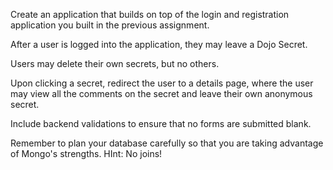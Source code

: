 Create an application that builds on top of the login and registration application you built in the previous assignment.

After a user is logged into the application, they may leave a Dojo Secret.

Users may delete their own secrets, but no others.

Upon clicking a secret, redirect the user to a details page, where the user may view all the comments on the secret and leave their own anonymous secret.

Include backend validations to ensure that no forms are submitted blank.

Remember to plan your database carefully so that you are taking advantage of Mongo's strengths. HInt: No joins!
